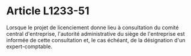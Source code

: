# Article L1233-51

Lorsque le projet de licenciement donne lieu à consultation du comité central d'entreprise, l'autorité administrative du siège de l'entreprise est informée de cette consultation et, le cas échéant, de la désignation d'un expert-comptable.